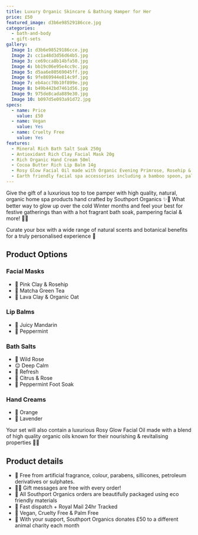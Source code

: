 ```yaml
---
title: Luxury Organic Skincare & Bathing Hamper for Her
price: £50
featured_image: d3b6e98529186cce.jpg
categories:
  - bath-and-body
  - gift-sets
gallery:
  Image 1: d3b6e98529186cce.jpg
  Image 2: cc1a48d3d56d64b5.jpg
  Image 3: ce69cca8b14bfa50.jpg
  Image 4: bb19c06e95e4cc9c.jpg
  Image 5: d5aa6e80569045ff.jpg
  Image 6: 9fe869944e814c9f.jpg
  Image 7: eb4acc70b10f899e.jpg
  Image 8: b49b442bd7461d56.jpg
  Image 9: 975de8cada889e30.jpg
  Image 10: b097d5e093a91d72.jpg
specs:
  - name: Price
    value: £50
  - name: Vegan
    value: Yes
  - name: Cruelty Free
    value: Yes
features:
  - Mineral Rich Bath Salt Soak 250g
  - Antioxidant Rich Clay Facial Mask 20g
  - Rich Organic Hand Cream 50ml
  - Cocoa Butter Rich Lip Balm 14g
  - Rosy Glow Facial Oil made with Organic Evening Primrose, Rosehip & Rose Geranium Oils 30ml
  - Earth friendly facial spa accessories including a bamboo spoon, palm leaf mixing bowl and muslin cotton facial cloth for a luxurious home spa experience
---
```


Give the gift of a luxurious top to toe pamper with high quality, natural, organic home spa products hand crafted by Southport Organics ✨🛁 What better way to glow up over the cold Winter months and feel your best for festive gatherings than with a hot fragrant bath soak, pampering facial & more! 🎄🎁

Curate your box with a wide range of natural scents and botanical benefits for a truly personalised experience 🤲

## Product Options

### Facial Masks

- 🌺 Pink Clay & Rosehip
- 🍵 Matcha Green Tea
- 🌾 Lava Clay & Organic Oat

### Lip Balms

- 🍊 Juicy Mandarin
- 🌱 Peppermint

### Bath Salts

- 🌸 Wild Rose
- 😌 Deep Calm
- 🌱 Refresh
- 🌹 Citrus & Rose
- 🧊 Peppermint Foot Soak

### Hand Creams

- 🍊 Orange
- 💜 Lavender

Your set will also contain a luxurious Rosy Glow Facial Oil made with a blend of high quality organic oils known for their nourishing & revitalising properties 🧖‍♀️

## Product details

- 🍊 Free from artificial fragrance, colour, parabens, sillicones, petroleum derivatives or sulphates.
- ✍🏼 Gift messages are free with every order!
- 🌿 All Southport Organics orders are beautifully packaged using eco friendly materials
- 📮 Fast dispatch + Royal Mail 24hr Tracked
- 🐰 Vegan, Cruelty Free & Palm Free
- 🐾 With your support, Southport Organics donates £50 to a different animal charity each month
